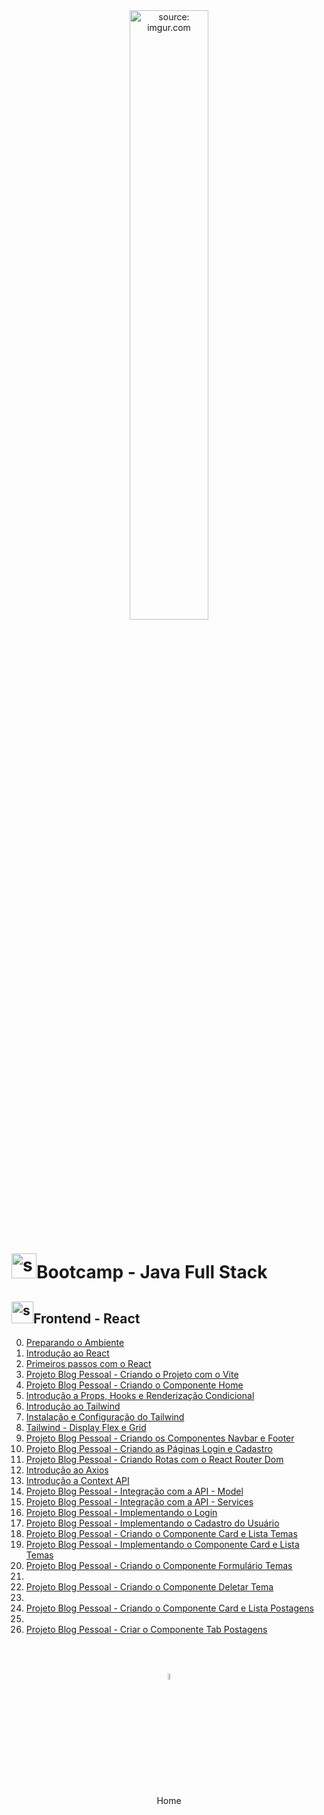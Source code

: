 <div align="center">
    <img src="https://i.imgur.com/AzshGmS.png" title="source: imgur.com" width="50%"/> 
</div>
<h1><img src="https://i.imgur.com/JSfXyzm.png" title="source: imgur.com" width="40px"/>Bootcamp - Java Full Stack </h1>

<h2><img src="https://i.imgur.com/H9wEgsJ.png" title="source: imgur.com" width="35px"/>Frontend - React</h2>



0. <a href="00.md" >Preparando o Ambiente</a>
1. <a href="01.md" >Introdução ao React</a>
2. <a href="02.md" >Primeiros passos com o React</a>
3. <a href="03.md">Projeto Blog Pessoal - Criando o Projeto com o Vite</a>
4. <a href="04.md">Projeto Blog Pessoal - Criando o Componente Home</a>
5. <a href="05.md">Introdução a Props, Hooks e Renderização Condicional</a>
6. <a href="06.md">Introdução ao Tailwind</a>
7. <a href="07.md">Instalação e Configuração do Tailwind</a>
8. <a href="08.md">Tailwind - Display Flex e Grid</a>
9. <a href="09.md">Projeto Blog Pessoal - Criando os Componentes Navbar e Footer</a>
10. <a href="10.md">Projeto Blog Pessoal - Criando as Páginas Login e Cadastro</a>
11. <a href="11.md">Projeto Blog Pessoal - Criando Rotas com o React Router Dom</a>
12. <a href="12.md">Introdução ao Axios</a>
13. <a href="13.md">Introdução a Context API</a>
14. <a href="14.md">Projeto Blog Pessoal - Integração com a API - Model</a>
15. <a href="15.md">Projeto Blog Pessoal - Integração com a API - Services</a>
16. <a href="16.md">Projeto Blog Pessoal - Implementando o Login</a>
17. <a href="17.md">Projeto Blog Pessoal - Implementando o Cadastro do Usuário</a>
18. <a href="18.md" >Projeto Blog Pessoal - Criando o Componente Card e Lista Temas</a>
19. <a href="19.md" >Projeto Blog Pessoal - Implementando o Componente Card e Lista Temas</a>
20. <a href="20.md" >Projeto Blog Pessoal - Criando o Componente Formulário Temas</a>
21. 
22. <a href="22.md">Projeto Blog Pessoal - Criando o Componente Deletar Tema</a>
23. 
24. <a href="" >Projeto Blog Pessoal - Criando o Componente Card e Lista Postagens</a>
25. 
26. <a href="">Projeto Blog Pessoal - Criar o Componente Tab Postagens</a>

<br /><br />
	

<div align="center"><a href="../README.md"><img src="https://i.imgur.com/kfHCxif.png" title="source: imgur.com" width="5%"/></a></div>
<div align="center">Home</div>
